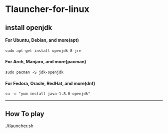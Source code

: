 # Tlauncher-for-linux

## install openjdk
#### For Ubuntu, Debian, and more(apt)
`sudo apt-get install openjdk-8-jre`

#### For Arch, Manjaro, and more(pacman)
`sudo pacman -S jdk-openjdk`

#### For Fedora, Oracle, RedHat, and more(dnf)
`su -c "yum install java-1.8.0-openjdk"`

*******************************************

## How To play
./tlauncher.sh

